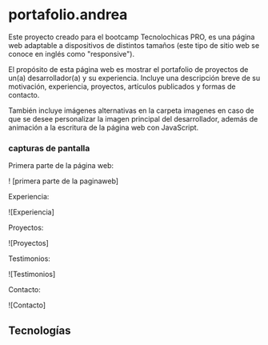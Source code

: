 # portafolio.andrea

Este proyecto creado para el bootcamp Tecnolochicas PRO, es una página web adaptable a dispositivos de distintos tamaños (este tipo de sitio web se conoce en inglés como "responsive").

El propósito de esta página web es mostrar el portafolio de proyectos de un(a) desarrollador(a) y su experiencia. Incluye una descripción breve de su motivación, experiencia, proyectos, artículos publicados y formas de contacto.

También incluye imágenes alternativas en la carpeta imagenes en caso de que se desee personalizar la imagen principal del desarrollador, además de animación a la escritura de la página web con JavaScript.

### capturas de pantalla

Primera parte de la página web:

! [primera parte de la paginaweb]

Experiencia:

![Experiencia]

Proyectos:

![Proyectos]

Testimonios:

![Testimonios]

Contacto:

![Contacto]

## Tecnologías 

